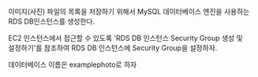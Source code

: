 이미지(사진) 파일의 목록을 저장하기 위해서 MySQL 데이터베이스 엔진을 사용하는   
RDS DB인스턴스를 생성한다.  
  
EC2 인스턴스에서 접근할 수 있도록 'RDS DB 인스턴스 Security Group 생성 및   
설정하기'를 참조하여 RDS DB 인스턴스에 Security Group을 설정하자.   
  
데이터베이스 이름은 examplephoto로 하자  
 





















